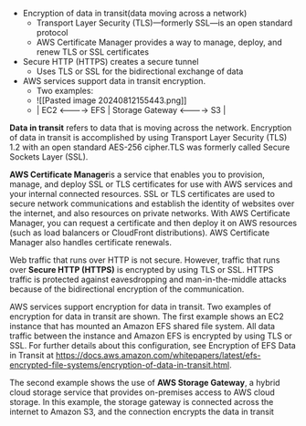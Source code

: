- Encryption of data in transit(data moving across a network)
    - Transport Layer Security (TLS)—formerly SSL—is an open standard protocol 
    - AWS Certificate Manager provides a way to manage, deploy, and renew TLS or SSL certificates 
- Secure HTTP (HTTPS) creates a secure tunnel
    - Uses TLS or SSL for the bidirectional exchange of data
- AWS services support data in transit encryption. 
    - Two examples:
    - ![[Pasted image 20240812155443.png]]
    - | EC2 <----> EFS              |               Storage Gateway <----> S3 |

**Data in transit** refers to data that is moving across the network. Encryption of data in transit is accomplished by using Transport Layer Security (TLS) 1.2 with an open standard AES-256 cipher.TLS was formerly called Secure Sockets Layer (SSL).

**AWS Certificate Manager**is a service that enables you to provision, manage, and deploy SSL or TLS certificates for use with AWS services and your internal connected resources. SSL or TLS certificates are used to secure network communications and establish the identity of websites over the internet, and also resources on private networks. With AWS Certificate Manager, you can request a certificate and then deploy it on AWS resources (such as load balancers or CloudFront distributions).  AWS Certificate Manager also handles certificate renewals.

Web traffic that runs over HTTP is not secure. However, traffic that runs over **Secure HTTP (HTTPS)** is encrypted by using TLS or SSL. HTTPS traffic is protected against eavesdropping and man-in-the-middle attacks because of the bidirectional encryption of the communication.

AWS services support encryption for data in transit. Two examples of encryption for data in transit are shown. The first example shows an EC2 instance that has mounted an Amazon EFS shared file system. All data traffic between the instance and Amazon EFS is encrypted by using TLS or SSL. For further details about this configuration, see Encryption of EFS Data in Transit at https://docs.aws.amazon.com/whitepapers/latest/efs-encrypted-file-systems/encryption-of-data-in-transit.html.

The second example shows the use of **AWS Storage Gateway**, a hybrid cloud storage service that provides on-premises access to AWS cloud storage. In this example, the storage gateway is connected across the internet to Amazon S3, and the connection encrypts the data in transit
